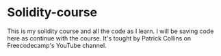 # Solidity-course
This is my solidity course and all the code as I learn. I will be saving code here as continue with the course. It's tought by Patrick Collins
on Freecodecamp's YouTube channel.
